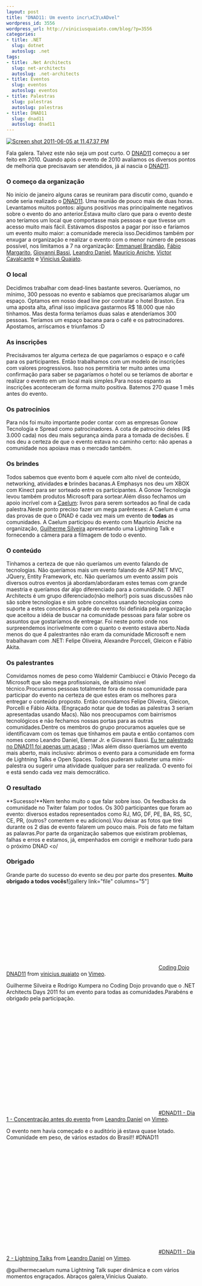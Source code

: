 ```yaml
--- 
layout: post
title: "DNAD11: Um evento incr\xC3\xADvel"
wordpress_id: 3556
wordpress_url: http://viniciusquaiato.com/blog/?p=3556
categories: 
- title: .NET
  slug: dotnet
  autoslug: .net
tags: 
- title: .Net Architects
  slug: net-architects
  autoslug: .net-architects
- title: Eventos
  slug: eventos
  autoslug: eventos
- title: Palestras
  slug: palestras
  autoslug: palestras
- title: DNAD11
  slug: dnad11
  autoslug: dnad11
---
```



[![](http://viniciusquaiato.com/images_posts/Screen-shot-2011-06-05-at-11.47.37-PM-300x124.png "Screen shot 2011-06-05 at 11.47.37 PM")](http://viniciusquaiato.com/images_posts/Screen-shot-2011-06-05-at-11.47.37-PM.png)

Fala galera. Talvez este não seja um post curto. O [DNAD11](http://viniciusquaiato.com/blog/dnad11-net-architects-days-2011/) começou a ser feito em 2010. Quando após o evento de 2010 avaliamos os diversos pontos de melhoria que precisavam ser atendidos, já aí nascia o [DNAD11](http://viniciusquaiato.com/blog/dnad11-net-architects-days-2011/).

### O começo da organização
No início de janeiro alguns caras se reuniram para discutir como, quando e onde seria realizado o [DNAD11](http://dnad.dotnetarchitects.net/dnad/2011/). Uma reunião de pouco mais de duas horas. Levantamos muitos pontos: alguns positivos mas principalmente negativos sobre o evento do ano anterior.Estava muito claro que para o evento deste ano teríamos um local que comportasse mais pessoas e que tivesse um acesso muito mais fácil. Estávamos dispostos a pagar por isso e faríamos um evento muito maior: a comunidade merecia isso.Decidimos também por enxugar a organização e realizar o evento com o menor número de pessoas possível, nos limitamos a 7 na organização: [Emmanuel Brandão](http://twitter.com/egomesbrandao), [Fábio Margarito](http://twitter.com/fabiomargarito), [Giovanni Bassi](http://twitter.com/giovannibassi), [Leandro Daniel](http://twitter.com/leandronet), [Maurício Aniche](http://twitter.com/mauricioaniche), [Victor Cavalcante](http://twitter.com/vcavalcante) e [Vinicius Quaiato](http://twitter.com/vquaiato).

### O local
Decidimos trabalhar com dead-lines bastante severos. Queríamos, no mínimo, 300 pessoas no evento e sabíamos que precisaríamos alugar um espaço. Optamos em nosso dead line por contratar o hotel Braston. Era uma aposta alta, afinal isso implicava gastarmos R$ 18.000 que não tínhamos. Mas desta forma teríamos duas salas e atenderíamos 300 pessoas. Teríamos um espaço bacana para o café e os patrocinadores. Apostamos, arriscamos e triunfamos :D

### As inscrições
Precisávamos ter alguma certeza de que pagaríamos o espaço e o café para os participantes. Então trabalhamos com um modelo de inscrições com valores progressivos. Isso nos permitiria ter muito antes uma confirmação para saber se pagaríamos o hotel ou se teríamos de abortar e realizar o evento em um local mais simples.Para nosso espanto as inscrições aconteceram de forma muito positiva. Batemos 270 quase 1 mês antes do evento.

### Os patrocínios
Para nós foi muito importante poder contar com as empresas Gonow Tecnologia e Spread como patrocinadores. A cota de patrocínio deles (R$ 3.000 cada) nos deu mais segurança ainda para a tomada de decisões. E nos deu a certeza de que o evento estava no caminho certo: não apenas a comunidade nos apoiava mas o mercado também.

### Os brindes
Todos sabemos que evento bom é aquele com alto nível de conteúdo, networking, atividades **e** brindes bacanas.A Emphasys nos deu um XBOX com Kinect para ser sorteado entre os participantes. A Gonow Tecnologia levou também produtos Microsoft para sortear.Além disso fechamos um apoio incrível com a [Caelum](http://caelum.com.br): livros para serem sorteados ao final de cada palestra.Neste ponto preciso fazer um mega parênteses: A Caelum é uma das provas de que o DNAD é cada vez mais um evento de **todas** as comunidades. A Caelum participou do evento com Maurício Aniche na organização, [Guilherme Silveira](http://twitter.com/guilhermecaelum) apresentando uma Lightning Talk e fornecendo a câmera para a filmagem de todo o evento.

### O conteúdo
Tínhamos a certeza de que não queríamos um evento falando de tecnologias. Não queríamos mais um evento falando de ASP.NET MVC, JQuery, Entity Framework, etc. Não queríamos um evento assim pois diversos outros eventos já abordam/abordaram estes temas com grande maestria e queríamos dar algo diferenciado para a comunidade. O .NET Architects é um grupo diferenciado(não melhor!) pois suas discussões não são sobre tecnologias e sim sobre conceitos usando tecnologias como suporte a estes conceitos.A grade do evento foi definida pela organização que aceitou a idéia de buscar na comunidade pessoas para falar sobre os assuntos que gostaríamos de entregar. Foi neste ponto onde nos surpreendemos incrivelmente com o quanto o evento estava aberto.Nada menos do que 4 palestrantes não eram da comunidade Microsoft e nem trabalhavam com .NET: Felipe Oliveira, Alexandre Porcceli, Gleicon e Fábio Akita.

### Os palestrantes
Convidamos nomes de peso como Waldemir Cambiucci e Otávio Pecego da Microsoft que são mega profissionais, de altíssimo nível técnico.Procuramos pessoas totalmente fora de nossa comunidade para participar do evento na certeza de que estes eram os melhores para entregar o conteúdo proposto. Então convidamos Felipe Oliveira, Gleicon, Porcelli e Fábio Akita. (Engraçado notar que de todas as palestras 3 seriam apresentadas usando Macs). Não nos preocupamos com bairrismos tecnológicos e não fechamos nossas portas para as outras comunidades.Dentre os membros do grupo procuramos aqueles que se identificavam com os temas que tínhamos em pauta e então contamos com nomes como Leandro Daniel, Elemar Jr. e Giovanni Bassi. [Eu ter palestrado no DNAD11 foi apenas um acaso](http://viniciusquaiato.com/blog/slides-palestra-yagni-kiss-e-over-patternization-no-dnad11/) ;
    )Mas além disso queríamos um evento mais aberto, mais inclusivo: abrimos o evento para a comunidade em forma de Lightning Talks e Open Spaces. Todos puderam submeter uma mini-palestra ou sugerir uma atividade qualquer para ser realizada. O evento foi e está sendo cada vez mais democrático.

### O resultado
**Sucesso!**Nem tenho muito o que falar sobre isso. Os feedbacks da comunidade no Twiter falam por todos. Os 300 participantes que foram ao evento: diversos estados representados como RJ, MG, DF, PE, BA, RS, SC, CE, PR, (outros? comentem e eu adiciono).Vou deixar as fotos que tirei durante os 2 dias de evento falarem um pouco mais. Pois de fato me faltam as palavras.Por parte da organização sabemos que existiram problemas, falhas e erros e estamos, já, empenhados em corrigir e melhorar tudo para o próximo DNAD <o/

### Obrigado
Grande parte do sucesso do evento se deu por parte dos presentes. **Muito obrigado a todos vocês!**[gallery link="file" columns="5"]<object width="400" height="225"><param name="allowfullscreen" value="true" /><param name="allowscriptaccess" value="always" /><param name="movie" value="http://vimeo.com/moogaloop.swf?clip_id=24687319&amp;
    server=vimeo.com&amp;
    show_title=0&amp;
    show_byline=0&amp;
    show_portrait=0&amp;
    color=00adef&amp;
    fullscreen=1&amp;
    autoplay=0&amp;
    loop=0" /><embed src="http://vimeo.com/moogaloop.swf?clip_id=24687319&amp;
    server=vimeo.com&amp;
    show_title=0&amp;
    show_byline=0&amp;
    show_portrait=0&amp;
    color=00adef&amp;
    fullscreen=1&amp;
    autoplay=0&amp;
    loop=0" type="application/x-shockwave-flash" allowfullscreen="true" allowscriptaccess="always" width="400" height="225"></embed></object>
[Coding Dojo DNAD11](http://vimeo.com/24687319) from [vinicius quaiato](http://vimeo.com/user2557055) on [Vimeo](http://vimeo.com).

Guilherme Silveira e Rodrigo Kumpera no Coding Dojo provando que o .NET Architects Days 2011 foi um evento para todas as comunidades.Parabéns e obrigado pela participação.
<object width="400" height="300"><param name="allowfullscreen" value="true" /><param name="allowscriptaccess" value="always" /><param name="movie" value="http://vimeo.com/moogaloop.swf?clip_id=24688615&amp;
    server=vimeo.com&amp;
    show_title=0&amp;
    show_byline=0&amp;
    show_portrait=0&amp;
    color=00adef&amp;
    fullscreen=1&amp;
    autoplay=0&amp;
    loop=0" /><embed src="http://vimeo.com/moogaloop.swf?clip_id=24688615&amp;
    server=vimeo.com&amp;
    show_title=0&amp;
    show_byline=0&amp;
    show_portrait=0&amp;
    color=00adef&amp;
    fullscreen=1&amp;
    autoplay=0&amp;
    loop=0" type="application/x-shockwave-flash" allowfullscreen="true" allowscriptaccess="always" width="400" height="300"></embed></object>
[#DNAD11 - Dia 1 - Concentração antes do evento](http://vimeo.com/24688615) from [Leandro Daniel](http://vimeo.com/leandrodaniel) on [Vimeo](http://vimeo.com).

O evento nem havia começado e o auditório já estava quase lotado. Comunidade em peso, de vários estados do Brasil!! #DNAD11
<object width="400" height="300"><param name="allowfullscreen" value="true" /><param name="allowscriptaccess" value="always" /><param name="movie" value="http://vimeo.com/moogaloop.swf?clip_id=24689133&amp;
    server=vimeo.com&amp;
    show_title=0&amp;
    show_byline=0&amp;
    show_portrait=0&amp;
    color=00adef&amp;
    fullscreen=1&amp;
    autoplay=0&amp;
    loop=0" /><embed src="http://vimeo.com/moogaloop.swf?clip_id=24689133&amp;
    server=vimeo.com&amp;
    show_title=0&amp;
    show_byline=0&amp;
    show_portrait=0&amp;
    color=00adef&amp;
    fullscreen=1&amp;
    autoplay=0&amp;
    loop=0" type="application/x-shockwave-flash" allowfullscreen="true" allowscriptaccess="always" width="400" height="300"></embed></object>
[#DNAD11 - Dia 2 - Lightning Talks](http://vimeo.com/24689133) from [Leandro Daniel](http://vimeo.com/leandrodaniel) on [Vimeo](http://vimeo.com).

@guilhermecaelum numa Lightning Talk super dinâmica e com vários momentos engraçados.
Abraços galera,Vinicius Quaiato.
